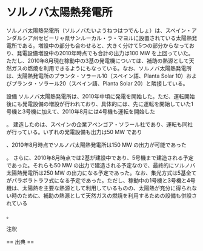 # ソルノバ太陽熱発電所

ソルノバ太陽熱発電所（ソルノバたいようねつはつでんしょ）は、スペイン・アンダルシア州セビーリャ県サンルーカル・ラ・マヨルに設置されている太陽熱発電所である。増設中の部分も合わせると、大きく分けて5つの部分からなっており、発電設備増設中の2010年時点でも合計の出力は100 MW を上回っていた。ただし、2010年8月現在稼動中の3基の発電機については、補助の熱源として天然ガスの燃焼を利用できるようにもなっている。なお、ソルノバ太陽熱発電所は、太陽熱発電所のプランタ・ソラール10（スペイン語、Planta Solar 10）およびプランタ・ソラール20（スペイン語、Planta Solar 20）と隣接している。

設備
ソルノバ太陽熱発電所は、2010年中頃に発電を開始した。ただ、運転開始後にも発電設備の増設が行われており、具体的には、先に運転を開始していた1号機と3号機に加えて、2010年8月には4号機も運転を開始した

。
建造したのは、スペインの企業アベンゴア・ソラール社であり、運転も同社が行っている。いずれの発電設備も出力は50 MW であり

、2010年8月時点でソルノバ太陽熱発電所は150 MW の出力が可能であった

。
さらに、2010年8月時点では2基が建設中であり、5号機まで建造される予定であった。それらも50 MW の出力で建造される予定なので、最終的にソルノバ太陽熱発電所は250 MW の出力になる予定であった。なお、集光方式は5基全てがパラボラトラフ式になる予定であった。ただし、稼動中の1号機と3号機と4号機は、太陽熱を主要な熱源として利用しているものの、太陽熱が充分に得られない時のために、補助の熱源として天然ガスの燃焼を利用するための設備も併設されている

。

注釈


== 出典 ==